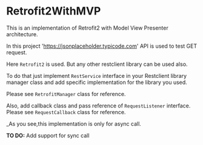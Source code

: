 # Retrofit2WithMVP
This is an implementation of Retrofit2 with Model View Presenter architecture.

In this project 'https://jsonplaceholder.typicode.com' API is used to test GET request.

Here `Retrofit2` is used. But any other restclient library can be used also.

To do that just implement `RestService` interface in your Restclient library manager class and add specific implementation for the library you used.

Please see `RetrofitManager` class for reference.

Also, add callback class and pass reference of `RequestListener` interface.
Please see `RequestCallback` class for reference.

_As you see,this implementation is only for async call.


**TO DO:**
Add support for sync call

